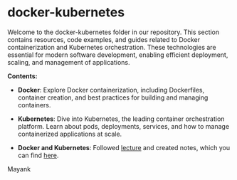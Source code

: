 # docker-kubernetes

Welcome to the docker-kubernetes folder in our repository. This section contains resources, code examples, and guides related to Docker containerization and Kubernetes orchestration. These technologies are essential for modern software development, enabling efficient deployment, scaling, and management of applications.

**Contents:**

- **Docker**: Explore Docker containerization, including Dockerfiles, container creation, and best practices for building and managing containers.

- **Kubernetes**: Dive into Kubernetes, the leading container orchestration platform. Learn about pods, deployments, services, and how to manage containerized applications at scale.

- **Docker and Kubernetes**: Followed [lecture](https://youtu.be/kTp5xUtcalw?si=q_Q-Awa5CdoNOKvz) and created notes, which you can find [here](https://drive.google.com/file/d/1G3hzTzwAXuawnxRKF6tLw3KZGjlyzwuq/view?usp=drivesdk).


Mayank

